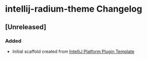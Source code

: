 <!-- Keep a Changelog guide -> https://keepachangelog.com -->

# intellij-radium-theme Changelog

## [Unreleased]
### Added
- Initial scaffold created from [IntelliJ Platform Plugin Template](https://github.com/JetBrains/intellij-platform-plugin-template)
